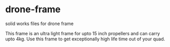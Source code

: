 # drone-frame
solid works files for drone frame

This frame is an ultra light frame for upto 15 inch propellers and can carry upto 4kg.
Use this frame to get exceptionally high life time out of your quad.
